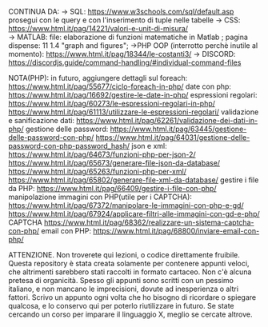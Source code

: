 CONTINUA DA: 
->	SQL:
https://www.w3schools.com/sql/default.asp 
prosegui con le query e con l'inserimento di tuple nelle tabelle
->	CSS: 
https://www.html.it/pag/14221/valori-e-unit-di-misura/  
->	MATLAB:
file: elaborazione di funzioni matematiche in Matlab ;
pagina dispense: 11 1.4 "graph and figures";
->PHP OOP (interrotto perchè inutile al momento):
https://www.html.it/pag/18344/le-costanti3/
->	DISCORD:
https://discordjs.guide/command-handling/#individual-command-files

	
NOTA(PHP): in futuro, aggiungere
	dettagli sul foreach:
	https://www.html.it/pag/55677/ciclo-foreach-in-php/
	date con php:
	https://www.html.it/pag/16692/gestire-le-date-in-php/
	espressioni regolari:
	https://www.html.it/pag/60273/le-espressioni-regolari-in-php/
	https://www.html.it/pag/61113/utilizzare-le-espressioni-regolari/
	validazione e sanificazione dati:
	https://www.html.it/pag/62261/validazione-dei-dati-in-php/
	gestione delle password:
	https://www.html.it/pag/63445/gestione-delle-password-con-php/	https://www.html.it/pag/64031/gestione-delle-password-con-php-password_hash/
	json e xml:
	https://www.html.it/pag/64673/funzioni-php-per-json-2/
	https://www.html.it/pag/65673/generare-file-json-da-database/
	https://www.html.it/pag/65263/funzioni-php-per-xml/
	https://www.html.it/pag/65802/generare-file-xml-da-database/
	gestire i file da PHP:
	https://www.html.it/pag/66409/gestire-i-file-con-php/
	manipolazione immagini con PHP(utile per i CAPTCHA):	
	https://www.html.it/pag/67372/manipolare-le-immagini-con-php-e-gd/
	https://www.html.it/pag/67924/applicare-filtri-alle-immagini-con-gd-e-php/
	CAPTCHA
	https://www.html.it/pag/68362/realizzare-un-sistema-captcha-con-php/
	email con PHP:
	https://www.html.it/pag/68800/inviare-email-con-php/
	
	

ATTENZIONE.
Non troverete qui lezioni, o codice direttamente fruibile. Questa repository è stata creata solamente per contenere appunti veloci, che altrimenti sarebbero stati raccolti in formato cartaceo. Non c'è alcuna pretesa di organicità. Spesso gli appunti sono scritti con un pessimo italiano, e non mancano le imprecisioni, dovute ad inesperienza o altri fattori. Scrivo un appunto ogni volta che ho bisogno di ricordare o spiegare qualcosa, e lo conservo qui per poterlo riutilizzare in futuro. Se state cercando un corso per imparare il linguaggio X, meglio se cercate altrove. 